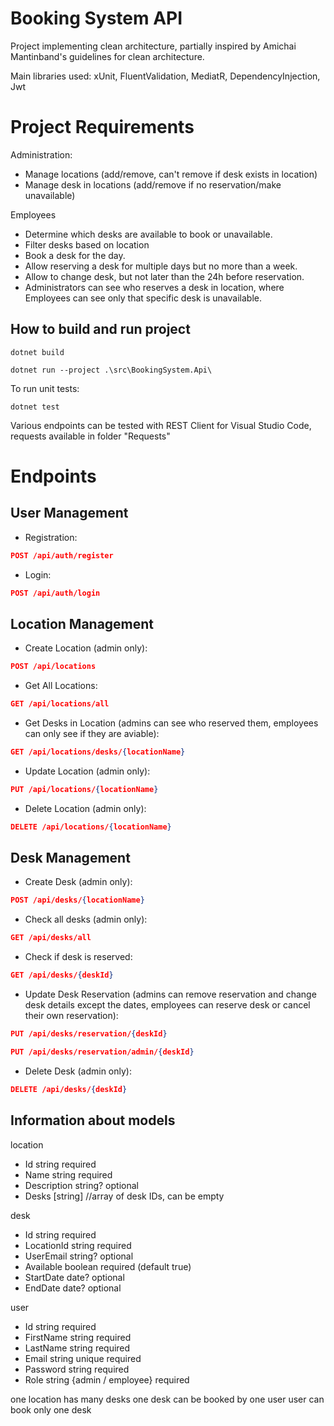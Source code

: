 # Booking System API

Project implementing clean architecture, partially inspired by Amichai Mantinband's guidelines for clean architecture.

Main libraries used:
xUnit, FluentValidation, MediatR, DependencyInjection, Jwt

# Project Requirements
Administration:
- Manage locations (add/remove, can't remove if desk exists in location)
- Manage desk in locations (add/remove if no reservation/make unavailable)

Employees
- Determine which desks are available to book or unavailable.
- Filter desks based on location
- Book a desk for the day.
- Allow reserving a desk for multiple days but no more than a week.
- Allow to change desk, but not later than the 24h before reservation.
- Administrators can see who reserves a desk in location, where Employees can see only that specific desk is unavailable.

## How to build and run project

```
dotnet build
```

```
dotnet run --project .\src\BookingSystem.Api\ 
```

To run unit tests:
```
dotnet test
```

Various endpoints can be tested with REST Client for Visual Studio Code, requests available in folder "Requests"

# Endpoints

## User Management

- Registration:
```json
POST /api/auth/register
```

- Login:
```json
POST /api/auth/login
```

## Location Management

- Create Location (admin only):
```json
POST /api/locations
```

- Get All Locations:
```json
GET /api/locations/all
```

- Get Desks in Location (admins can see who reserved them, employees can only see if they are aviable):
```json
GET /api/locations/desks/{locationName}
```

- Update Location (admin only):
```json
PUT /api/locations/{locationName}
```

- Delete Location (admin only):
```json
DELETE /api/locations/{locationName}
```

## Desk Management

- Create Desk (admin only):
```json
POST /api/desks/{locationName}
```

- Check all desks (admin only):
```json
GET /api/desks/all
```

- Check if desk is reserved:
```json
GET /api/desks/{deskId}
```

- Update Desk Reservation
(admins can remove reservation and change desk details except the dates, employees can reserve desk or cancel their own reservation):
```json
PUT /api/desks/reservation/{deskId}
```
```json
PUT /api/desks/reservation/admin/{deskId}
```

- Delete Desk (admin only):
```json
DELETE /api/desks/{deskId}
```

## Information about models

location
- Id string required
- Name string required
- Description string? optional
- Desks [string] //array of desk IDs, can be empty

desk
- Id string required
- LocationId string required
- UserEmail string? optional
- Available boolean required (default true)
- StartDate date? optional
- EndDate date? optional

user
- Id string required
- FirstName string required
- LastName string required
- Email string unique required
- Password string required
- Role string {admin / employee} required

one location has many desks
one desk can be booked by one user
user can book only one desk
